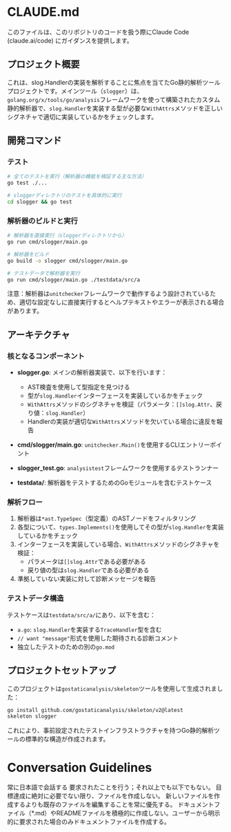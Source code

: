 # CLAUDE.md

このファイルは、このリポジトリのコードを扱う際にClaude Code (claude.ai/code) にガイダンスを提供します。

## プロジェクト概要

これは、slog.Handlerの実装を解析することに焦点を当てたGo静的解析ツールプロジェクトです。メインツール（`slogger`）は、`golang.org/x/tools/go/analysis`フレームワークを使って構築されたカスタム静的解析器で、`slog.Handler`を実装する型が必要な`WithAttrs`メソッドを正しいシグネチャで適切に実装しているかをチェックします。

## 開発コマンド

### テスト
```bash
# 全てのテストを実行（解析器の機能を検証する主な方法）
go test ./...

# sloggerディレクトリのテストを具体的に実行
cd slogger && go test
```

### 解析器のビルドと実行
```bash
# 解析器を直接実行（sloggerディレクトリから）
go run cmd/slogger/main.go

# 解析器をビルド
go build -o slogger cmd/slogger/main.go

# テストデータで解析器を実行
go run cmd/slogger/main.go ./testdata/src/a
```

注意：解析器は`unitchecker`フレームワークで動作するよう設計されているため、適切な設定なしに直接実行するとヘルプテキストやエラーが表示される場合があります。

## アーキテクチャ

### 核となるコンポーネント

- **slogger.go**: メインの解析器実装で、以下を行います：
  - AST検査を使用して型指定を見つける
  - 型が`slog.Handler`インターフェースを実装しているかをチェック
  - `WithAttrs`メソッドのシグネチャを検証（パラメータ：`[]slog.Attr`、戻り値：`slog.Handler`）
  - Handlerの実装が適切な`WithAttrs`メソッドを欠いている場合に違反を報告

- **cmd/slogger/main.go**: `unitchecker.Main()`を使用するCLIエントリーポイント

- **slogger_test.go**: `analysistest`フレームワークを使用するテストランナー

- **testdata/**: 解析器をテストするためのGoモジュールを含むテストケース

### 解析フロー

1. 解析器は`*ast.TypeSpec`（型定義）のASTノードをフィルタリング
2. 各型について、`types.Implements()`を使用してその型が`slog.Handler`を実装しているかをチェック
3. インターフェースを実装している場合、`WithAttrs`メソッドのシグネチャを検証：
   - パラメータは`[]slog.Attr`である必要がある
   - 戻り値の型は`slog.Handler`である必要がある
4. 準拠していない実装に対して診断メッセージを報告

### テストデータ構造

テストケースは`testdata/src/a/`にあり、以下を含む：
- `a.go`: `slog.Handler`を実装する`TraceHandler`型を含む
- `// want "message"`形式を使用した期待される診断コメント
- 独立したテストのための別の`go.mod`

## プロジェクトセットアップ

このプロジェクトは`gostaticanalysis/skeleton`ツールを使用して生成されました：
```bash
go install github.com/gostaticanalysis/skeleton/v2@latest
skeleton slogger
```

これにより、事前設定されたテストインフラストラクチャを持つGo静的解析ツールの標準的な構造が作成されます。

# Conversation Guidelines
常に日本語で会話する
要求されたことを行う；それ以上でも以下でもない。
目標達成に絶対に必要でない限り、ファイルを作成しない。
新しいファイルを作成するよりも既存のファイルを編集することを常に優先する。
ドキュメントファイル（*.md）やREADMEファイルを積極的に作成しない。ユーザーから明示的に要求された場合のみドキュメントファイルを作成する。